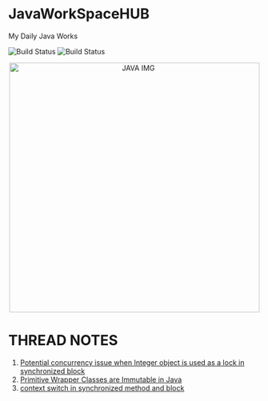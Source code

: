 # JavaWorkSpaceHUB
My Daily Java Works
</br>

![Build Status](https://www.code-inspector.com/project/15431/score/svg)
![Build Status](https://www.code-inspector.com/project/15431/status/svg)

<!--![JAVA](https://www.valuecoders.com/blog/wp-content/uploads/2018/04/java-10-new-features-and-enhancements.jpg) -->
<p align="center">
<img src="https://www.valuecoders.com/blog/wp-content/uploads/2018/04/java-10-new-features-and-enhancements.jpg"  alt="JAVA IMG" height="500px" >
</p>


# THREAD NOTES
 1) [Potential concurrency issue when Integer object is used as a lock in synchronized block](https://gist.github.com/engineerscodes/312780a6c710a9d7ba0a87b074c2c9f0)
 2) [Primitive Wrapper Classes are Immutable in Java](https://www.geeksforgeeks.org/primitive-wrapper-classes-are-immutable-in-java/)
 3) [context switch in synchronized method and block](https://gist.github.com/engineerscodes/d6c06a86a84ee4c78db9f153ceb691af)
